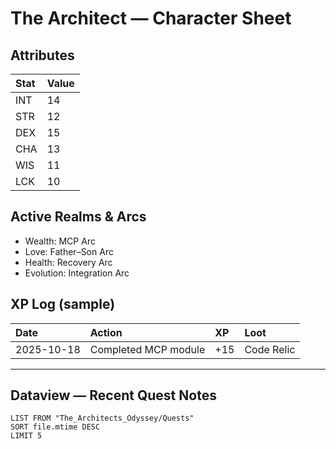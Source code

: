 # The Architect — Character Sheet

## Attributes
| Stat | Value |
|:--|:--|
| INT | 14 |
| STR | 12 |
| DEX | 15 |
| CHA | 13 |
| WIS | 11 |
| LCK | 10 |

## Active Realms & Arcs
- Wealth: MCP Arc
- Love: Father–Son Arc
- Health: Recovery Arc
- Evolution: Integration Arc

## XP Log (sample)
| Date | Action | XP | Loot |
|:--|:--|:--|:--|
| 2025-10-18 | Completed MCP module | +15 | Code Relic |


---
## Dataview — Recent Quest Notes
```dataview
LIST FROM "The_Architects_Odyssey/Quests"
SORT file.mtime DESC
LIMIT 5
```
